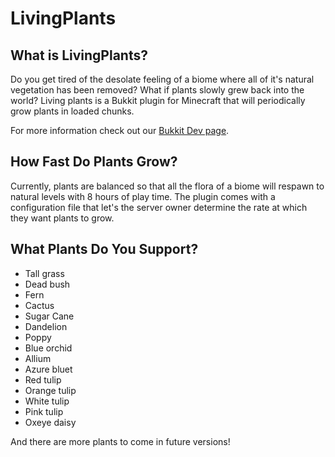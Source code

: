 # LivingPlants

## What is LivingPlants? ##

Do you get tired of the desolate feeling of a biome where all of it's natural vegetation has been removed? What if plants slowly grew back into the world? Living plants is a Bukkit plugin for Minecraft that will periodically grow plants in loaded chunks.

For more information check out our [Bukkit Dev page](TODO).

## How Fast Do Plants Grow? ##

Currently, plants are balanced so that all the flora of a biome will respawn to natural levels with 8 hours of play time. The plugin comes with a configuration file that let's the server owner determine the rate at which they want plants to grow.

## What Plants Do You Support? ##

+ Tall grass
+ Dead bush
+ Fern
+ Cactus
+ Sugar Cane
+ Dandelion
+ Poppy
+ Blue orchid
+ Allium
+ Azure bluet
+ Red tulip
+ Orange tulip
+ White tulip
+ Pink tulip
+ Oxeye daisy

And there are more plants to come in future versions!